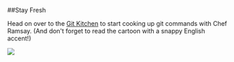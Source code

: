 

##Stay Fresh

Head on over to the [Git Kitchen](http://bloggytoons.com/posts/2013/10/10/git-kitchen-wchef-ramsay) to start cooking up git commands with Chef Ramsay. (And don't forget to read the cartoon with a snappy English accent!)

<img src="https://s3.amazonaws.com/after-school-assets/git-kitchen.png">
